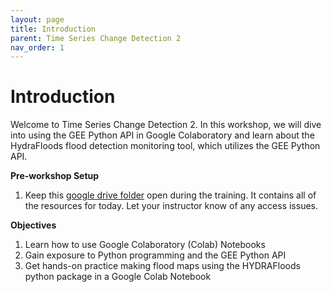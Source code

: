 ```yaml
---
layout: page
title: Introduction
parent: Time Series Change Detection 2
nav_order: 1
---
```


# Introduction

Welcome to Time Series Change Detection 2. In this workshop, we will dive into using the GEE Python API in Google Colaboratory and learn about the HydraFloods flood detection monitoring tool, which utilizes the GEE Python API. 

**Pre-workshop Setup**

1. Keep this [google drive folder](https://drive.google.com/drive/folders/1cIP6YMbyEbxAHHJi0_pHinjJvIj8AgiG) open during the training. It contains all of the resources for today. Let your instructor know of any access issues.


**Objectives**

1. Learn how to use Google Colaboratory (Colab) Notebooks
2. Gain exposure to Python programming and the GEE Python API
3. Get hands-on practice making flood maps using the HYDRAFloods python package in a Google Colab Notebook